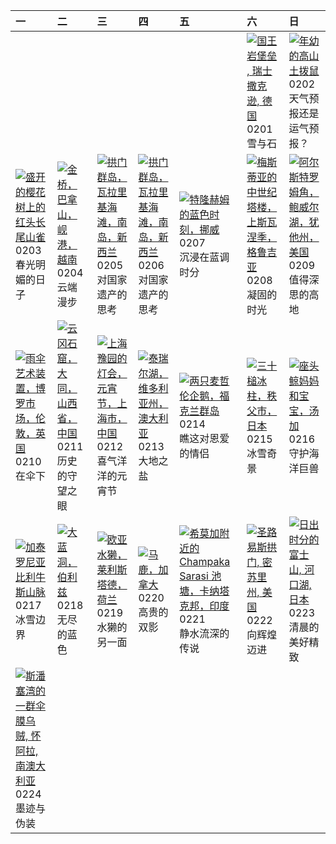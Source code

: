 | 一                                                                                                                                                                                                       | 二                                                                                                                                                                                             | 三                                                                                                                                                                                                      | 四                                                                                                                                                                                                | 五                                                                                                                                                                                                               | 六                                                                                                                                                                                                                                      | 日                                                                                                                                                                                            |
|:--------------------------------------------------------------------------------------------------------------------------------------------------------------------------------------------------------|:----------------------------------------------------------------------------------------------------------------------------------------------------------------------------------------------|:-------------------------------------------------------------------------------------------------------------------------------------------------------------------------------------------------------|:-------------------------------------------------------------------------------------------------------------------------------------------------------------------------------------------------|:----------------------------------------------------------------------------------------------------------------------------------------------------------------------------------------------------------------|:---------------------------------------------------------------------------------------------------------------------------------------------------------------------------------------------------------------------------------------|:---------------------------------------------------------------------------------------------------------------------------------------------------------------------------------------------|
|                                                                                                                                                                                                         |                                                                                                                                                                                               |                                                                                                                                                                                                        |                                                                                                                                                                                                  |                                                                                                                                                                                                                 | [![](https://www.bing.com/th?id=OHR.FestungKonigsteinElbsandsteingebirge_ZH-CN2192655745_320x240.jpg '国王岩堡垒 , 瑞士撒克逊, 德国')](https://www.bing.com/th?id=OHR.FestungKonigsteinElbsandsteingebirge_ZH-CN2192655745_UHD.jpg)<br>0201<br>雪与石 | [![](https://www.bing.com/th?id=OHR.AustriaMarmot_ZH-CN2303743586_320x240.jpg '年幼的高山土拨鼠')](https://www.bing.com/th?id=OHR.AustriaMarmot_ZH-CN2303743586_UHD.jpg)<br>0202<br>天气预报还是运气预报？      |
| [![](https://www.bing.com/th?id=OHR.BeginningofSpring25Y_ZH-CN7356156800_320x240.jpg '盛开的樱花树上的红头长尾山雀')](https://www.bing.com/th?id=OHR.BeginningofSpring25Y_ZH-CN7356156800_UHD.jpg)<br>0203<br>春光明媚的日子 | [![](https://www.bing.com/th?id=OHR.GoldenBridge_ZH-CN2910740727_320x240.jpg '金桥，巴拿山，岘港，越南')](https://www.bing.com/th?id=OHR.GoldenBridge_ZH-CN2910740727_UHD.jpg)<br>0204<br>云端漫步            | [![](https://www.bing.com/th?id=OHR.ScottishSheep_ZH-CN3051181797_320x240.jpg '拱门群岛，瓦拉里基海滩，南岛，新西兰')](https://www.bing.com/th?id=OHR.ScottishSheep_ZH-CN3051181797_UHD.jpg)<br>0205<br>对国家遗产的思考         | [![](https://www.bing.com/th?id=OHR.WhararikiBeach_ZH-CN7232913389_320x240.jpg '拱门群岛，瓦拉里基海滩，南岛，新西兰')](https://www.bing.com/th?id=OHR.WhararikiBeach_ZH-CN7232913389_UHD.jpg)<br>0206<br>对国家遗产的思考 | [![](https://www.bing.com/th?id=OHR.BlueNorway_ZH-CN7489077966_320x240.jpg '特隆赫姆的蓝色时刻，挪威')](https://www.bing.com/th?id=OHR.BlueNorway_ZH-CN7489077966_UHD.jpg)<br>0207<br>沉浸在蓝调时分                               | [![](https://www.bing.com/th?id=OHR.SnowySvaneti_ZH-CN7626153023_320x240.jpg '梅斯蒂亚的中世纪塔楼，上斯瓦涅季，格鲁吉亚')](https://www.bing.com/th?id=OHR.SnowySvaneti_ZH-CN7626153023_UHD.jpg)<br>0208<br>凝固的时光                                           | [![](https://www.bing.com/th?id=OHR.AlstromPoint_ZH-CN7844819126_320x240.jpg '阿尔斯特罗姆角，鲍威尔湖，犹他州，美国')](https://www.bing.com/th?id=OHR.AlstromPoint_ZH-CN7844819126_UHD.jpg)<br>0209<br>值得深思的高地 |
| [![](https://www.bing.com/th?id=OHR.UmbrellaDay_ZH-CN8024305066_320x240.jpg '雨伞艺术装置，博罗市场，伦敦，英国')](https://www.bing.com/th?id=OHR.UmbrellaDay_ZH-CN8024305066_UHD.jpg)<br>0210<br>在伞下                    | [![](https://www.bing.com/th?id=OHR.YungangGrottoes_ZH-CN8275054060_320x240.jpg '云冈石窟，大同，山西省，中国')](https://www.bing.com/th?id=OHR.YungangGrottoes_ZH-CN8275054060_UHD.jpg)<br>0211<br>历史的守望之眼 | [![](https://www.bing.com/th?id=OHR.LanterFestival25Y_ZH-CN8547998003_320x240.jpg '上海豫园的灯会，元宵节，上海市，中国')](https://www.bing.com/th?id=OHR.LanterFestival25Y_ZH-CN8547998003_UHD.jpg)<br>0212<br>喜气洋洋的元宵节 | [![](https://www.bing.com/th?id=OHR.LakeTyrrell_ZH-CN8860948292_320x240.jpg '泰瑞尔湖，维多利亚州，澳大利亚')](https://www.bing.com/th?id=OHR.LakeTyrrell_ZH-CN8860948292_UHD.jpg)<br>0213<br>大地之盐              | [![](https://www.bing.com/th?id=OHR.PenguinLove_ZH-CN9124008164_320x240.jpg '两只麦哲伦企鹅，福克兰群岛')](https://www.bing.com/th?id=OHR.PenguinLove_ZH-CN9124008164_UHD.jpg)<br>0214<br>瞧这对恩爱的情侣                           | [![](https://www.bing.com/th?id=OHR.Misotsuchi2025_ZH-CN9260395680_320x240.jpg '三十槌冰柱，秩父市，日本')](https://www.bing.com/th?id=OHR.Misotsuchi2025_ZH-CN9260395680_UHD.jpg)<br>0215<br>冰雪奇景                                                 | [![](https://www.bing.com/th?id=OHR.HumpbackMother_ZH-CN9453300759_320x240.jpg '座头鲸妈妈和宝宝，汤加')](https://www.bing.com/th?id=OHR.HumpbackMother_ZH-CN9453300759_UHD.jpg)<br>0216<br>守护海洋巨兽      |
| [![](https://www.bing.com/th?id=OHR.CatalanPyrenees_ZH-CN9699602584_320x240.jpg '加泰罗尼亚比利牛斯​​山脉')](https://www.bing.com/th?id=OHR.CatalanPyrenees_ZH-CN9699602584_UHD.jpg)<br>0217<br>冰雪边界               | [![](https://www.bing.com/th?id=OHR.BlueBelize_ZH-CN9875040666_320x240.jpg '大蓝洞，伯利兹')](https://www.bing.com/th?id=OHR.BlueBelize_ZH-CN9875040666_UHD.jpg)<br>0218<br>无尽的蓝色                    | [![](https://www.bing.com/th?id=OHR.IceHoleOtter_ZH-CN0106321041_320x240.jpg '欧亚水獭，莱利斯塔德，荷兰')](https://www.bing.com/th?id=OHR.IceHoleOtter_ZH-CN0106321041_UHD.jpg)<br>0219<br>水獭的另一面                  | [![](https://www.bing.com/th?id=OHR.CanadaDeer_ZH-CN0631345798_320x240.jpg '马鹿，加拿大')](https://www.bing.com/th?id=OHR.CanadaDeer_ZH-CN0631345798_UHD.jpg)<br>0220<br>高贵的双影                        | [![](https://www.bing.com/th?id=OHR.ChampakaSarasi_ZH-CN0254940579_320x240.jpg '希莫加附近的 Champaka Sarasi 池塘，卡纳塔克邦，印度')](https://www.bing.com/th?id=OHR.ChampakaSarasi_ZH-CN0254940579_UHD.jpg)<br>0221<br>静水流深的传说 | [![](https://www.bing.com/th?id=OHR.StLouisArch_ZH-CN0442955735_320x240.jpg '圣路易斯拱门, 密苏里州, 美国')](https://www.bing.com/th?id=OHR.StLouisArch_ZH-CN0442955735_UHD.jpg)<br>0222<br>向辉煌迈进                                                  | [![](https://www.bing.com/th?id=OHR.MtFujiSunrise_ZH-CN0567499176_320x240.jpg '日出时分的富士山, 河口湖, 日本')](https://www.bing.com/th?id=OHR.MtFujiSunrise_ZH-CN0567499176_UHD.jpg)<br>0223<br>清晨的美好精致 |
| [![](https://www.bing.com/th?id=OHR.GiantCuttlefish_ZH-CN0670915878_320x240.jpg '斯潘塞湾的一群伞膜乌贼, 怀阿拉,南澳大利亚')](https://www.bing.com/th?id=OHR.GiantCuttlefish_ZH-CN0670915878_UHD.jpg)<br>0224<br>墨迹与伪装     |                                                                                                                                                                                               |                                                                                                                                                                                                        |                                                                                                                                                                                                  |                                                                                                                                                                                                                 |                                                                                                                                                                                                                                        |                                                                                                                                                                                              |